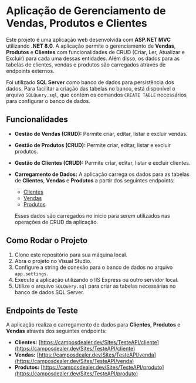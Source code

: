 # Aplicação de Gerenciamento de Vendas, Produtos e Clientes

Este projeto é uma aplicação web desenvolvida com **ASP.NET MVC** utilizando **.NET 8.0**. A aplicação permite o gerenciamento de **Vendas**, **Produtos** e **Clientes** com funcionalidades de CRUD (Criar, Ler, Atualizar e Excluir) para cada uma dessas entidades. Além disso, os dados para as tabelas de clientes, vendas e produtos são carregados através de endpoints externos.

Foi utilizado **SQL Server** como banco de dados para persistência dos dados. Para facilitar a criação das tabelas no banco, está disponível o arquivo `SQLQuery.sql`, que contém os comandos `CREATE TABLE` necessários para configurar o banco de dados.

## Funcionalidades

- **Gestão de Vendas (CRUD):** Permite criar, editar, listar e excluir vendas.
- **Gestão de Produtos (CRUD):** Permite criar, editar, listar e excluir produtos.
- **Gestão de Clientes (CRUD):** Permite criar, editar, listar e excluir clientes.
- **Carregamento de Dados:** A aplicação carrega os dados para as tabelas de **Clientes**, **Vendas** e **Produtos** a partir dos seguintes endpoints:
  - [Clientes](https://camposdealer.dev/Sites/TesteAPI/cliente)
  - [Vendas](https://camposdealer.dev/Sites/TesteAPI/venda)
  - [Produtos](https://camposdealer.dev/Sites/TesteAPI/produto)

  Esses dados são carregados no início para serem utilizados nas operações de CRUD da aplicação.

## Como Rodar o Projeto

1. Clone este repositório para sua máquina local.
2. Abra o projeto no Visual Studio.
3. Configure a string de conexão para o banco de dados no arquivo `app.settings`.
4. Execute a aplicação utilizando o IIS Express ou outro servidor local.
5. Utilize o arquivo `SQLQuery.sql` para criar as tabelas necessárias no banco de dados SQL Server.

## Endpoints de Teste

A aplicação realiza o carregamento de dados para **Clientes**, **Produtos** e **Vendas** através dos seguintes endpoints:

- **Clientes:** [https://camposdealer.dev/Sites/TesteAPI/cliente](https://camposdealer.dev/Sites/TesteAPI/cliente)
- **Vendas:** [https://camposdealer.dev/Sites/TesteAPI/venda](https://camposdealer.dev/Sites/TesteAPI/venda)
- **Produtos:** [https://camposdealer.dev/Sites/TesteAPI/produto](https://camposdealer.dev/Sites/TesteAPI/produto)
